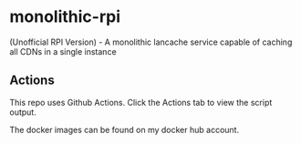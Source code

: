 # monolithic-rpi
(Unofficial RPI Version) - A monolithic lancache service capable of caching all CDNs in a single instance

## Actions
This repo uses Github Actions. Click the Actions tab to view the script output.

The docker images can be found on my docker hub account.
